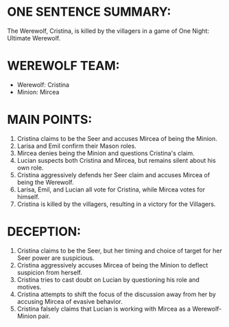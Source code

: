 # ONE SENTENCE SUMMARY:
The Werewolf, Cristina, is killed by the villagers in a game of One Night: Ultimate Werewolf.

# WEREWOLF TEAM:
- Werewolf: Cristina
- Minion: Mircea

# MAIN POINTS:
1. Cristina claims to be the Seer and accuses Mircea of being the Minion.
2. Larisa and Emil confirm their Mason roles.
3. Mircea denies being the Minion and questions Cristina's claim.
4. Lucian suspects both Cristina and Mircea, but remains silent about his own role.
5. Cristina aggressively defends her Seer claim and accuses Mircea of being the Werewolf.
6. Larisa, Emil, and Lucian all vote for Cristina, while Mircea votes for himself.
7. Cristina is killed by the villagers, resulting in a victory for the Villagers.

# DECEPTION:
1. Cristina claims to be the Seer, but her timing and choice of target for her Seer power are suspicious.
2. Cristina aggressively accuses Mircea of being the Minion to deflect suspicion from herself.
3. Cristina tries to cast doubt on Lucian by questioning his role and motives.
4. Cristina attempts to shift the focus of the discussion away from her by accusing Mircea of evasive behavior.
5. Cristina falsely claims that Lucian is working with Mircea as a Werewolf-Minion pair.